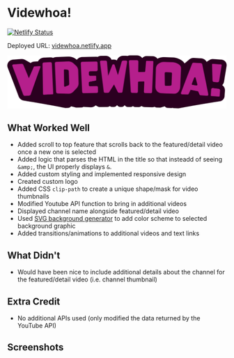# Videwhoa!

[![Netlify Status](https://api.netlify.com/api/v1/badges/74e20d93-3f2f-49ec-887e-b3458a3a77a8/deploy-status)](https://app.netlify.com/sites/videwhoa/deploys)

Deployed URL: [videwhoa.netlify.app](https://videwhoa.netlify.app/)

![Videowhoa Logo](./src/app/images/logo/videwhoa-logo.svg)

## What Worked Well

- Added scroll to top feature that scrolls back to the featured/detail video once a new one is selected
- Added logic that parses the HTML in the title so that insteadd of seeing `&amp;`, the UI properly displays `&`.
- Added custom styling and implemented responsive design
- Created custom logo
- Added CSS `clip-path` to create a unique shape/mask for video thumbnails
- Modified Youtube API function to bring in additional videos
- Displayed channel name alongside featured/detail video
- Used [SVG background generator](https://www.svgbackgrounds.com/#liquid-cheese) to add color scheme to selected background graphic
- Added transitions/animations to additional videos and text links

## What Didn't

- Would have been nice to include additional details about the channel for the featured/detail video (i.e. channel thumbnail)

## Extra Credit

- No additional APIs used (only modified the data returned by the YouTube API)

## Screenshots
